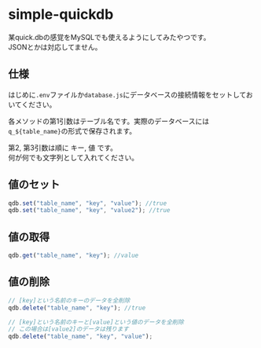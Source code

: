 # simple-quickdb
某quick.dbの感覚をMySQLでも使えるようにしてみたやつです。<br>
JSONとかは対応してません。

## 仕様
はじめに`.env`ファイルか`database.js`にデータベースの接続情報をセットしておいてください。

各メソッドの第1引数はテーブル名です。実際のデータベースには`q_${table_name}`の形式で保存されます。

第2, 第3引数は順に キー, 値 です。<br>
何が何でも文字列として入れてください。

## 値のセット

```js
qdb.set("table_name", "key", "value"); //true
qdb.set("table_name", "key", "value2"); //true
```

## 値の取得

```js
qdb.get("table_name", "key"); //value
```

## 値の削除
```js
// [key]という名前のキーのデータを全削除
qdb.delete("table_name", "key"); //true

// [key]という名前のキーと[value]という値のデータを全削除
// この場合は[value2]のデータは残ります
qdb.delete("table_name", "key", "value");
